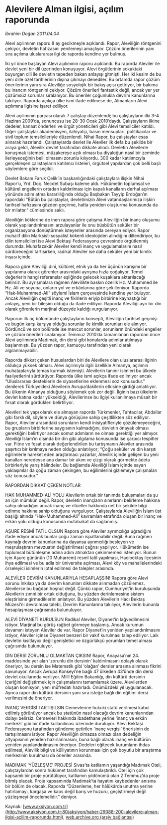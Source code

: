 # Alevilere Alman ilgisi, açılım raporunda

*İbrahim Doğan 2011.04.04*

<font class="agenda2NewsSpot">
 Alevi açılımının raporu 8 ay gecikmeyle açıklandı. Rapor, Aleviliğin röntgenini çekiyor, devletin hafızasını yenilemeyi amaçlıyor. Çözüm önerilerinin yanı sıra açılıma uluslararası ilgi de raporda kendine yer bulmuş.
</font>
<font class="newsDetail">
 <p>
  <p class="MsoNormal">
   İki yıl önce başlayan Alevi açılımının raporu açıklandı. Bu raporda Aleviler ile devlet yeni bir dil üzerinden konuşuyor. Alevi örgütlerinin sokaktaki buyurgan dili ile devletin tepeden bakan anlayışı gitmişti. Her iki kesim de bu yeni dille özel tarihlerinin dışına çıkmayı denediler. Bu ortamda rapor çözüm önerilerinin yanı sıra Aleviliğe sosyolojik bir bakış açısı getiriyor, bir bakıma bu inancın röntgenini çekiyor. Çözüm önerileri fantastik değil, ancak yer yer çözümsüz sorunlar sıralanıyor. Bu öneriler çoğunlukla devrim kanunlarına takılıyor. Raporda açıkça ülke ismi ifade edilmese de, Almanların Alevi açılımına ilgisine işaret ediliyor.
  </p>
  <p class="MsoNormal">
   Alevi açılımının parçası olarak 7 çalıştay düzenlendi; bu çalıştayların ilki 3-4 Haziran 2009’da, sonuncusu ise 28-30 Ocak 2010’daydı. Çalıştayların ilkine dedeler, kanaat önderleri ve örgüt yöneticileri gibi Alevi temsilciler katıldı. Diğer çalıştaylar akademisyen, ilahiyatçı, basın mensupları, politikacılar ve sivil toplum temsilcileriyle düzenlendi. Nihai Rapor, bu çalıştaylar esas alınarak hazırlandı. Çalıştaylarda devlet ile Aleviler ilk defa bu şekilde bir araya geldi, Alevilik devlet tarafından dikkate alındı. Devletin Alevilerle konuşmak istemesi, müzakereye açık olması bu diyaloğun nasıl bir zeminde ilerleyeceğinin belli olmasını zorunlu kılıyordu. 300 kadar katılımcıyla gerçekleşen çalıştayların katılımcı listeleri, örgütsel yapılardan çok belli başlı söylemlere göre seçildi.
  </p>
  <p class="MsoNormal">
   Devlet Bakanı Faruk Çelik’in başkanlığındaki çalıştaylara ilişkin Nihai Rapor’u, Yrd. Doç. Necdet Subaşı kaleme aldı. Hükümetin toplumsal ve kültürel engellerin ortadan kaldırılması için kapalı kanalların derhal açılması yönünde adım atma kararlılığında olduğu Başbakan Tayyip Erdoğan’ın rapordaki “Bütün bu çalıştaylar, devletimizin Alevi vatandaşlarımıza ilişkin tarihsel hafızasını gözden geçirme, hatta yeniden oluşturma konusunda da bir milattır.” cümlesinde saklı.
  </p>
  <p class="MsoNormal">
   Aleviliğin köklerine de inen rapora göre çatışma Aleviliğin bir inanç oluşumu olarak yapılandırılmasını arzulayanlar ile onu büsbütün seküler bir organizasyona dönüştürmek isteyenler arasında cereyan ediyor. Rapor muhalif dilin Marksist-sosyalist kökenli ideolojiden alındığını dillendiriyor, bu dilin temsilcileri ise Alevi Bektaşi Federasyonu çevresinde örgütlenmiş durumda. Muhafazakâr Aleviler kendi inanç ve uygulamalarını nasıl sürdüreceğini tartışırken, radikal Aleviler ise daha seküler yeni bir kimlik inşası içinde.
  </p>
  <p class="MsoNormal">
   Rapora göre Aleviliği dinî, kültürel, etnik ya da her üçünün karışımı bir yapılanma olarak görenler arasındaki ayrışma hızla çoğalıyor. Temel değerlerin hangi referanslar eşliğinde gelecek kuşaklara aktarılacağı belirsiz. Bu ayrışmalara rağmen Alevilikte baskın özellik Hz. Muhammed ile Hz. Ali ve soyuna, onların yol ve erkânlarına göre şekilleniyor. Raporda “Hak-Muhammed-Ali” söylemi İslam çerçevesinde kendine yer buluyor. Ancak Aleviliğin çeşitli inanç ve fikirlerin eriyip birbirine kaynaştığı bir anlayış, yeni bir bileşim olduğu da ifade ediliyor. Raporda Aleviliği ayrı bir din olarak görenlerin marjinal düzeyde kaldığı vurgulanıyor.
  </p>
  <p class="MsoNormal">
   Raporun ilk üç bölümünde çalıştayların konsepti, Aleviliğin tarihsel geçmişi ve bugün karşı karşıya olduğu sorunlar ile kimlik sorunları ele alınıyor. Dördüncü ve son bölümde ise mevcut sorunlar, sorunların önündeki engeller ve çözüm önerileri sıralanıyor. Temmuz 2010’da tamamlanan rapordan önce Alevi açılımında Madımak, din dersi gibi konularda adımlar atılmaya başlanmıştı. Bu yüzden rapor, kamuoyu tarafından yeni olarak algılanmayabilir.
  </p>
  <p class="MsoNormal">
   Raporda dikkat çeken hususlardan biri de Alevilere olan uluslararası ilginin oldukça yüksek olması. Alevi açılımıyla ilgili özellikle Almanya, açılımın muhataplarıyla temas kurmak istemişti. Alevilerin tanınır isimleri bu ülkede faaliyetlerini sürdürüyor. Raporda ülke ismi açıkça ifade edilmiyor ancak “Uluslararası desteklerin de siyasetlerine eklenmesi söz konusudur.” denilerek Türkiye’deki Alevilerin Avrupa’dakilerin etkisine girdiği anlatılıyor. Bu ülkenin Almanya olduğunu söylemek çok zor değil. İlginin bazı ülkelerin devlet katına kadar yükseldiği, Alevilerinse bu ilgiyi kullanılmaya müsait bir fırsat olarak gördükleri belirtiliyor.
  </p>
  <p class="MsoNormal">
   Alevileri tek yapı olarak ele almayan raporda Türkmenler, Tahtacılar, Abdallar gibi farklı dil, söylem ve dünya görüşüne sahip çeşitlilikten söz ediliyor. Rapor, Aleviler arasındaki sorunların kendi inisiyatifleriyle çözülemeyeceğini, bu grupların birbirlerine saygısının kalmadığını, devletin önayak olması gerektiğini belirtiyor ancak somut adımların ne olması gerektiği yer almıyor. Aleviliği İslam’ın dışında bir din gibi algılama konusunda ise çarpıcı tespitler var. Fitne ve fesat olarak değerlendirilen bu tartışmanın Aleviler arasında şaşırtıcı bir kırılmaya neden olduğu anlatılıyor; “Çoğu seküler ve din karşıtı eğilimlerle hareket eden araştırmacı yazarlar, Alevilik içinde gelişen bu yeni kanalları neredeyse ana damar bir akım ve çizgi olarak görmekte âdeta birbirleriyle yarış hâlindeler. Bu bağlamda Aleviliği İslam içinde sayan yaklaşımlar da çoğu zaman çekingen, bu eğilimlerini gizlemeye çalışmaları söz konusudur.”
  </p>
  <p class="MsoNormal">
  </p>
  <p class="MsoNormal">
   RAPORDAN DİKKAT ÇEKEN NOTLAR
  </p>
  <p class="MsoNormal">
   HAK-MUHAMMED-ALİ YOLU Alevilerin ortak bir tanımda buluşmaları da şu an için mümkün değil. Rapor, devletin inançların sınırlarını belirleme hakkına sahip olmadığını ancak inanç ve ritüeller hakkında net bir şekilde bilgi edinme hakkına sahip olduğunu vurguluyor. Çalıştaylarda Aleviliğin İslam üst başlığı altında “Hak-Muhammed-Ali” kavramları etrafında oluşan bir inanç ve erkân yolu olduğu konusunda mutabakat da sağlanmış.
  </p>
  <p class="MsoNormal">
   AŞURE RESMÎ TATİL OLSUN Rapora göre Aleviler ayrımcılığa uğradığını ifade ediyor ancak bunlar çoğu zaman ispatlanabilir değil. Buna rağmen kaynağı devrim kanunlarına da dayansa ayrımcılığı besleyen ve meşrulaştıran mevzuatın değiştirilmesi çağrısı yapılıyor. Hükümetin ise toplumsal bütünleşme adına adım atmaktan çekinmemesi isteniyor. Bunun için Aşure gününün (10 Muharrem) resmî tatil yapılması, Hacıbektaş ilçesinin ihya edilmesi ve bu adla bir üniversite açılması, Alevi köy ve mahallelerindeki örseleyici isimlerin iptal edilmesi de talepler arasında.
  </p>
  <p class="MsoNormal">
   ALEVİLER DEVRİM KANUNLARIYLA HESAPLAŞSIN! Rapora göre Alevi sorunu İnkılap ya da devrim kanunları dikkate alınmadan çözülemez. Alevilerse bu bağdan hoşnut değil. Çünkü rapor, Cumhuriyet’in kuruluşunda Alevilerin zımni bir ortak olduğunu, bu yüzden derinlemesine sistem eleştirisine girmediklerini anlatıyor. Bu yüzden Alevilerin Hacı Bektaş Müzesi’ni devralması talebi, Devrim Kanunlarına takılıyor, Alevilerin bununla hesaplaşması çağrısında bulunuluyor.
  </p>
  <p class="MsoNormal">
   ALEVİ DİYANETİ KURULSUN Radikal Aleviler, Diyanet’in lağvedilmesini istiyor. Marjinal bu görüş rağbet görmeye başlamış. Ancak kurumun devamını isteyen Aleviler de var. Rapor Diyanet’in yeniden yapılandırılmasını istiyor, Aleviler içinse Diyanet benzeri bir vakıf kurulması talep ediliyor. Laik devletin kısıtlayıcı değil genişletici ve özgürlükçü yorumları temel alması çağrısında bulunuluyor.
  </p>
  <p class="MsoNormal">
   DİN DERSİ ZORUNLU OLMAKTAN ÇIKSIN! Rapor, Anayasa’nın 24. maddesinde yer alan ‘zorunlu din dersinin’ kaldırılmasını dolaylı olarak öneriyor, bu dersin ise Matematik gibi ‘olağan’ dersler arasına alınması fikrini savunuyor. Ancak Avrupa Konseyi’ne bağlı 47 ülkeden 43’ünde din dersi devlet okullarında veriliyor. Millî Eğitim Bakanlığı, din kültürü dersinin içeriğini değiştirmek için çalışmalarını tamamlamak üzere. Alevilerden oluşan komisyon, yeni müfredatı hazırladı. Önümüzdeki yıl uygulanacak. Ayrıca rapor din kültürü dersinin yanı sıra isteğe bağlı din eğitimi dersi verilmesini de öneriyor.
  </p>
  <p class="MsoNormal">
   İNANÇ VERGİSİ TARTIŞILSIN Cemevlerine hukuki statü verilmesi kabul edilmiş görünüyor ancak bu statünün nasıl olacağı devrim kanunlarından dolayı belirsiz. Cemevleri hakkında ibadethane yerine ‘inanç ve erkân merkezi’ gibi bir ifade kullanılması üzerinde duruluyor. Alevi Bektaşi Federasyonu tarafından gündeme getirilen ‘inanç vergisi’ önerisinin de tartışılmasını istiyor. Rapor Aleviliğin olmazsa olmazı olan dedeliğin altyapısının yeniden hazırlanmasını, buna bağlı olarak inanç ve kültürün yeniden yapılandırılmasını öneriyor. Dedeleri eğitecek kurumların ihdas edilmesi, Alevilik bilgi ve külliyatının korunması için çok boyutlu bir araştırma merkezinin kurulması da öneriler arasında.
  </p>
  <p class="MsoNormal">
   MADIMAK ‘YÜZLEŞME’ PROJESİ Sivas’ta katliamın yaşandığı Madımak Oteli, çalıştaylardan sonra hükümet tarafından kamulaştırıldı. Otel için çok kapsamlı bir proje yürütülüyor, katliamın yıldönümü olan 2 Temmuz’da proje bitmiş olacak. Proje kapsamında Madımak’ta hayatını kaybedenler anısına bir bölüm de olacak. Raporda “Düzenleme, her hâlükârda unutma yerine hatırlamayı, kargaşa ve kaos değil barış ve huzuru, geçiştirmeyi değil yüzleşmeyi öncelemelidir.” deniyor.
  </p>
 </p>
</font>

Kaynak: [www.aksiyon.com.tr](http://www.aksiyon.com.tr:80/aksiyon/haber-29088-200-alevilere-alman-ilgisi-acilim-raporunda.html), [web.archive.org (arşiv bağlantısı)](http://web.archive.org/web/20110830105637/http://www.aksiyon.com.tr:80/aksiyon/haber-29088-200-alevilere-alman-ilgisi-acilim-raporunda.html)
